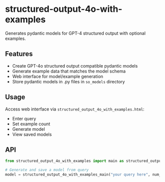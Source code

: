 # structured-output-4o-with-examples

Generates pydantic models for GPT-4 structured output with optional examples.

## Features

- Create GPT-4o structured output compatible pydantic models
- Generate example data that matches the model schema
- Web interface for model/example generation
- Store pydantic models in .py files in `so_models` directory

## Usage

Access web interface via `structured_output_4o_with_examples.html`:
- Enter query
- Set example count
- Generate model
- View saved models

## API
```python
from structured_output_4o_with_examples import main as structured_output_4o_with_examples_main

# Generate and save a model from query
model = structured_output_4o_with_examples_main("your query here", num_examples=5)
```
